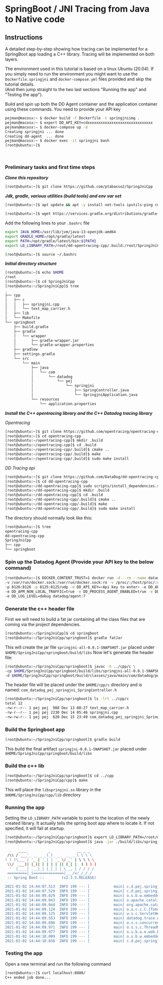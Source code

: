 # SpringBoot / JNI Tracing from Java to Native code

## Instructions


A detailed step-by-step showing how tracing can be implemented for a SpringBoot app loading a C++ library.
Tracing will be implemented on both layers.

The environment used in this tutorial is based on a linux Ubuntu (20.04). 
If you simply need to run the environment you might want to use the `Dockerfile.springjni` and `docker-compose.yml` files provided and skip the tutorial details.<br>
(And then jump straight to the two last sections "Running the app" and "Testing the app").

Build and spin up both the DD Agent container and the application container using these commands. You need to provide your API key

```sh
pejman@macosx:~ $ docker build -f Dockerfile -t springjniimg .
pejman@macosx:~ $ export DD_API_KEY=cdxxxxxxxxxxxxxxxxxxxxxxxxxxxxxx
pejman@macosx:~ $ docker-compose up -d
Creating springjni ... done
Creating dd-agent  ... done
pejman@macosx:~ $ docker exec -it springjni bash
[root@ubuntu:~]$ 
```

<br>

### Preliminary tasks and first time steps

***Clone this repository***

```sh
[root@ubuntu:~]$ git clone https://github.com/ptabasso2/SpringJniCpp
```

***Jdk, gradle, various utilities (build tools) and env var set***

```sh
[root@ubuntu:~]$ apt update && apt -y install net-tools iputils-ping curl vim procps netcat wget gnupg2 apt-transport-https sudo lsof unzip git zip tree build-essential cmake gdb openjdk-13-jdk

[root@ubuntu:~]$ wget https://services.gradle.org/distributions/gradle-6.5.1-bin.zip -P /tmp && unzip -d /opt/gradle /tmp/gradle-6.5.1-bin.zip && ln -s /opt/gradle/gradle-6.5.1 /opt/gradle/latest
```

Add the following lines to your `.bashrc` file

```sh
export JAVA_HOME=/usr/lib/jvm/java-13-openjdk-amd64
export GRADLE_HOME=/opt/gradle/latest
export PATH=/opt/gradle/latest/bin:${PATH}
export LD_LIBRARY_PATH=/root/dd-opentracing-cpp/.build:/root/SpringJniCpp/cpp/lib
```

```sh
[root@ubuntu:~]$ source ~/.bashrc
```

***Initial directory structure***

```sh
[root@ubuntu:~]$ echo $HOME
/root
[root@ubuntu:~]$ cd SpringJniCpp
[root@ubuntu:~/SpringJniCpp]$ tree
.
├── cpp
│   ├── c
│   │   ├── springjni.cpp
│   │   └── text_map_carrier.h
│   ├── lib
│   └── Makefile
└── springboot
    ├── build.gradle
    ├── gradle
    │   └── wrapper
    │       ├── gradle-wrapper.jar
    │       └── gradle-wrapper.properties
    ├── gradlew
    ├── settings.gradle
    └── src
        └── main
            ├── java
            │   └── com
            │       └── datadog
            │           └── pej
            │               └── springjni
            │                   ├── SpringController.java
            │                   └── SpringjniApplication.java
            └── resources
                └── application.properties

```



***Install the C++ opentracing library and the C++ Datadog tracing library***

*Opentracing*

```sh
[root@ubuntu:~]$ git clone https://github.com/opentracing/opentracing-cpp.git
[root@ubuntu:~]$ cd opentracing-cpp
[root@ubuntu:~/opentracing-cpp]$ mkdir .build
[root@ubuntu:~/opentracing-cpp]$ cd .build
[root@ubuntu:~/opentracing-cpp/.build]$ cmake ..
[root@ubuntu:~/opentracing-cpp/.build]$ make
[root@ubuntu:~/opentracing-cpp/.build]$ sudo make install
```

*DD Tracing api*

```sh
[root@ubuntu:~]$ git clone https://github.com/DataDog/dd-opentracing-cpp
[root@ubuntu:~]$ cd dd-opentracing-cpp
[root@ubuntu:~/dd-opentracing-cpp]$ sudo scripts/install_dependencies.sh
[root@ubuntu:~/dd-opentracing-cpp]$ mkdir .build
[root@ubuntu:~/dd-opentracing-cpp]$ cd .build
[root@ubuntu:~/dd-opentracing-cpp/.build]$ cmake ..
[root@ubuntu:~/dd-opentracing-cpp/.build]$ make
[root@ubuntu:~/dd-opentracing-cpp/.build]$ sudo make install
```



The directory should normally look like this:

```sh
[root@ubuntu:~]$ tree
opentracing-cpp
dd-opentracing-cpp
SpringJniCpp
├── cpp
└── springboot
```


### Spin up the Datadog Agent (Provide your API key  to the  below command)


```sh
[root@ubuntu:~]$ DOCKER_CONTENT_TRUST=1 docker run -d --rm --name datadog_agent -h datadog \ 
-v /var/run/docker.sock:/var/run/docker.sock:ro -v /proc/:/host/proc/:ro -v /sys/fs/cgroup/:/host/sys/fs/cgroup:ro \
-p 8126:8126 -p 8125:8125/udp -e DD_API_KEY=<Api key to enter> -e DD_APM_ENABLED=true \
-e DD_APM_NON_LOCAL_TRAFFIC=true -e DD_PROCESS_AGENT_ENABLED=true -e DD_DOGSTATSD_NON_LOCAL_TRAFFIC="true" \ 
-e DD_LOG_LEVEL=debug datadog/agent:7
```


### Generate the c++ header file

First we will need to build a fat jar containing all the class files that are coming via the project dependencies.  

```sh
[root@ubuntu:~/SpringJniCpp]$ cd springboot
[root@ubuntu:~/SpringJniCpp/springboot]$ gradle fatJar 
```

This will create the jar file `springjni-all-0.0.1-SNAPSHOT.jar` placed under  `$HOME/SpringJniCpp/springboot/build/libs`
Now let's generate the header file:

```sh
[root@ubuntu:~/SpringJniCpp/springboot]$ javac -h ../cpp/c \
-cp $HOME/SpringJniCpp/springboot/build/libs/springjni-all-0.0.1-SNAPSHOT.jar \
-d $HOME/SpringJniCpp/springboot/build/classes/java/main/com/datadog/pej/springjni src/main/java/com/datadog/pej/springjni/SpringController.java
```

The header file will be placed under the `$HOME/cpp/c` directory and is named: `com_datadog_pej_springjni_SpringController.h`


```sh
[root@ubuntu:~/SpringJniCpp/springboot]$ ls -lrt ../cpp/c
total 12
-rw-r--r-- 1 pej pej  988 Dec 13 08:27 text_map_carrier.h
-rw-r--r-- 1 pej pej 2230 Dec 14 05:46 springjni.cpp
-rw-rw-r-- 1 pej pej  620 Dec 15 23:49 com_datadog_pej_springjni_SpringController.h
```


### Build the Springboot app

```sh
[root@ubuntu:~/SpringJniCpp/springboot]$ gradle build
```

This build the final artifact `springjni-0.0.1-SNAPSHOT.jar` placed under `$HOME/SpringJniCpp/springboot/build/libs`


### Build the c++ lib

```sh
[root@ubuntu:~/SpringJniCpp/springboot]$ cd ../cpp
[root@ubuntu:~/SpringJniCpp/cpp]$ make
```

This will place the `libspringjni.so` library in the `$HOME/SpringJniCpp/cpp/lib` directory

### Running the app

Setting the `LD_LIBRARY_PATH` variable to point to the location of the newly created library. It actually tells the spring boot app where to locate it.
If not specified, it will fail at startup. 

```sh
[root@ubuntu:~/SpringJniCpp/springboot]$ export LD_LIBRARY_PATH=/root/dd-opentracing-cpp/.build:/root/SpringJniCpp/cpp/lib
[root@ubuntu:~/SpringJniCpp/springboot]$ java -jar ./build/libs/springjni-0.0.1-SNAPSHOT.jar

  .   ____          _            __ _ _
 /\\ / ___'_ __ _ _(_)_ __  __ _ \ \ \ \
( ( )\___ | '_ | '_| | '_ \/ _` | \ \ \ \
 \\/  ___)| |_)| | | | | || (_| |  ) ) ) )
  '  |____| .__|_| |_|_| |_\__, | / / / /
 =========|_|==============|___/=/_/_/_/
 :: Spring Boot ::        (v2.3.5.RELEASE)

2021-01-02 14:44:07.513  INFO 199 --- [           main] c.d.pej.springjni.SpringjniApplication   : Starting SpringjniApplication on ubuntu with PID 199 (/root/SpringJniCpp/springboot/build/libs/springjni-0.0.1-SNAPSHOT.jar started by root in /root/SpringJniCpp/springboot)
2021-01-02 14:44:07.529  INFO 199 --- [           main] c.d.pej.springjni.SpringjniApplication   : No active profile set, falling back to default profiles: default
2021-01-02 14:44:09.029  INFO 199 --- [           main] o.s.b.w.embedded.tomcat.TomcatWebServer  : Tomcat initialized with port(s): 8080 (http)
2021-01-02 14:44:09.043  INFO 199 --- [           main] o.apache.catalina.core.StandardService   : Starting service [Tomcat]
2021-01-02 14:44:09.044  INFO 199 --- [           main] org.apache.catalina.core.StandardEngine  : Starting Servlet engine: [Apache Tomcat/9.0.36]
2021-01-02 14:44:09.124  INFO 199 --- [           main] o.a.c.c.C.[Tomcat].[localhost].[/]       : Initializing Spring embedded WebApplicationContext
2021-01-02 14:44:09.125  INFO 199 --- [           main] w.s.c.ServletWebServerApplicationContext : Root WebApplicationContext: initialization completed in 1466 ms
2021-01-02 14:44:09.553  INFO 199 --- [           main] datadog.trace.core.StatusLogger          : DATADOG TRACER CONFIGURATION {"version":"0.68.0~ca80da2a6","os_name":"Linux","os_version":"5.4.0-58-generic","architecture":"amd64","lang":"jvm","lang_version":"13.0.4","jvm_vendor":"Private Build","jvm_version":"13.0.4+8-Ubuntu-120.04","java_class_version":"57.0","http_nonProxyHosts":"null","http_proxyHost":"null","enabled":true,"service":"springjni-0.0.1-SNAPSHOT","agent_url":"http://localhost:8126","agent_error":true,"debug":false,"analytics_enabled":false,"sampling_rules":[{},{}],"priority_sampling_enabled":true,"logs_correlation_enabled":false,"profiling_enabled":false,"dd_version":"0.68.0~ca80da2a6","health_checks_enabled":true,"configuration_file":"no config file present","runtime_id":"ca79777e-c2d8-42d8-822d-0473bc8cd637"}
2021-01-02 14:44:09.696  INFO 199 --- [           main] o.s.s.concurrent.ThreadPoolTaskExecutor  : Initializing ExecutorService 'applicationTaskExecutor'
2021-01-02 14:44:09.971  INFO 199 --- [           main] o.s.s.c.ThreadPoolTaskScheduler          : Initializing ExecutorService 'taskScheduler'
2021-01-02 14:44:09.977  INFO 199 --- [           main] o.s.b.a.e.web.EndpointLinksResolver      : Exposing 2 endpoint(s) beneath base path '/actuator'
2021-01-02 14:44:10.009  INFO 199 --- [           main] o.s.b.w.embedded.tomcat.TomcatWebServer  : Tomcat started on port(s): 8080 (http) with context path ''
2021-01-02 14:44:10.038  INFO 199 --- [           main] c.d.pej.springjni.SpringjniApplication   : Started SpringjniApplication in 3.007 seconds (JVM running for 3.491)
```

### Testing the app

Open a new terminal and run the following command

```sh
[root@ubuntu:~]$ curl localhost:8080/
C++ ended job done...
```

